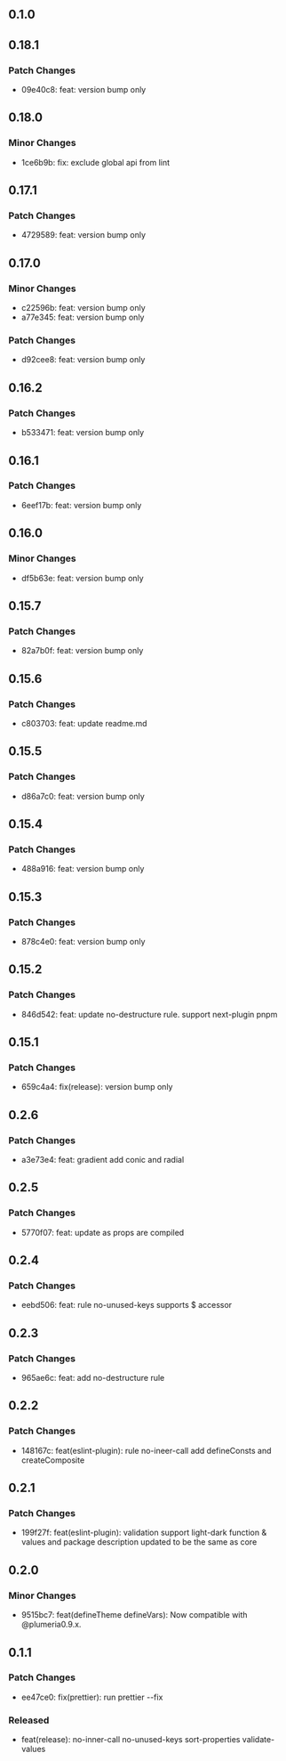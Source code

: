 ## 0.1.0

## 0.18.1

### Patch Changes

- 09e40c8: feat: version bump only

## 0.18.0

### Minor Changes

- 1ce6b9b: fix: exclude global api from lint

## 0.17.1

### Patch Changes

- 4729589: feat: version bump only

## 0.17.0

### Minor Changes

- c22596b: feat: version bump only
- a77e345: feat: version bump only

### Patch Changes

- d92cee8: feat: version bump only

## 0.16.2

### Patch Changes

- b533471: feat: version bump only

## 0.16.1

### Patch Changes

- 6eef17b: feat: version bump only

## 0.16.0

### Minor Changes

- df5b63e: feat: version bump only

## 0.15.7

### Patch Changes

- 82a7b0f: feat: version bump only

## 0.15.6

### Patch Changes

- c803703: feat: update readme.md

## 0.15.5

### Patch Changes

- d86a7c0: feat: version bump only

## 0.15.4

### Patch Changes

- 488a916: feat: version bump only

## 0.15.3

### Patch Changes

- 878c4e0: feat: version bump only

## 0.15.2

### Patch Changes

- 846d542: feat: update no-destructure rule. support next-plugin pnpm

## 0.15.1

### Patch Changes

- 659c4a4: fix(release): version bump only

## 0.2.6

### Patch Changes

- a3e73e4: feat: gradient add conic and radial

## 0.2.5

### Patch Changes

- 5770f07: feat: update as props are compiled

## 0.2.4

### Patch Changes

- eebd506: feat: rule no-unused-keys supports $ accessor

## 0.2.3

### Patch Changes

- 965ae6c: feat: add no-destructure rule

## 0.2.2

### Patch Changes

- 148167c: feat(eslint-plugin): rule no-ineer-call add defineConsts and createComposite

## 0.2.1

### Patch Changes

- 199f27f: feat(eslint-plugin): validation support light-dark function & values
  and package description updated to be the same as core

## 0.2.0

### Minor Changes

- 9515bc7: feat(defineTheme defineVars): Now compatible with @plumeria0.9.x.

## 0.1.1

### Patch Changes

- ee47ce0: fix(prettier): run prettier --fix

### Released

- feat(release): no-inner-call no-unused-keys sort-properties validate-values
